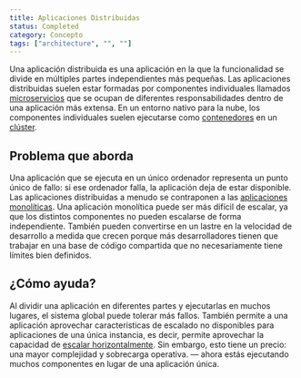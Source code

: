 ```yaml
---
title: Aplicaciones Distribuidas
status: Completed
category: Concepto
tags: ["architecture", "", ""]
---
```


Una aplicación distribuida es una aplicación en la que la funcionalidad se divide en múltiples partes independientes más pequeñas. 
Las aplicaciones distribuidas suelen estar formadas por componentes individuales llamados [microservicios](/es/microservices/)
que se ocupan de diferentes responsabilidades dentro de una aplicación más extensa. 
En un entorno nativo para la nube, los componentes individuales suelen ejecutarse como [contenedores](/es/container/) en un [clúster](/es/cluster/).


## Problema que aborda

Una aplicación que se ejecuta en un único ordenador representa un punto único de fallo: si ese ordenador falla, la aplicación deja de estar disponible. 
Las aplicaciones distribuidas a menudo se contraponen a las [aplicaciones monolíticas](/es/monolithic-apps/). 
Una aplicación monolítica puede ser más difícil de escalar, ya que los distintos componentes no pueden escalarse de forma independiente. 
También pueden convertirse en un lastre en la velocidad de desarrollo a medida que crecen 
porque más desarrolladores tienen que trabajar en una base de código compartida que no necesariamente tiene límites bien definidos.


## ¿Cómo ayuda?

Al dividir una aplicación en diferentes partes y ejecutarlas en muchos lugares, el sistema global puede tolerar más fallos. 
También permite a una aplicación aprovechar características de escalado no disponibles para aplicaciones de una única instancia, 
es decir, permite aprovechar la capacidad de [escalar horizontalmente](/es/horizontal-scaling/).
Sin embargo, esto tiene un precio: una mayor complejidad y sobrecarga operativa. 
— ahora estás ejecutando muchos componentes en lugar de una aplicación única.
